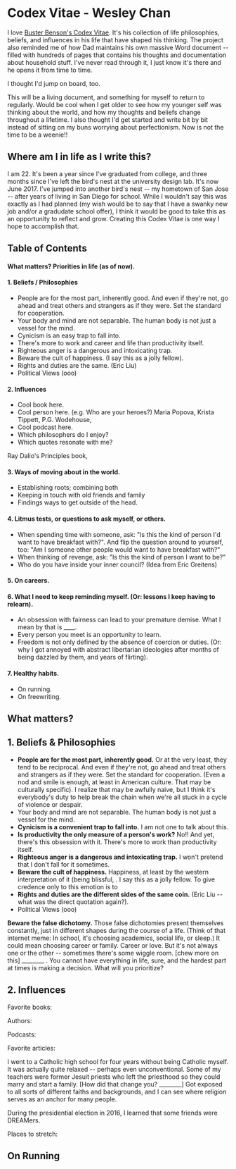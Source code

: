 # Codex Vitae - Wesley Chan

I love [Buster Benson's Codex Vitae](https://github.com/busterbenson/public/blob/master/Codex.md). It's his collection of life philosophies, beliefs, and influences in his life that have shaped his thinking. The project also reminded me of how Dad maintains his own massive Word document -- filled with hundreds of pages that contains his thoughts and documentation about household stuff. I've never read through it, I just know it's there and he opens it from time to time.

I thought I'd jump on board, too.

This will be a living document, and something for myself to return to regularly. Would be cool when I get older to see how my younger self was thinking about the world, and how my thoughts and beliefs change throughout a lifetime. I also thought I'd get started and write bit by bit instead of sitting on my buns worrying about perfectionism. Now is not the time to be a weenie!!

## Where am I in life as I write this? 

I am 22. It's been a year since I've graduated from college, and three months since I've left the bird's nest at the university design lab. It's now June 2017. I've jumped into another bird's nest -- my hometown of San Jose -- after years of living in San Diego for school. While I wouldn't say this was exactly as I had planned (my wish would be to say that I have a swanky new job and/or a gradudate school offer), I think it would be good to take this as an opportunity to reflect and grow. Creating this Codex Vitae is one way I hope to accomplish that.

## Table of Contents

#### What matters? Priorities in life (as of now).

#### 1. Beliefs / Philosophies

- People are for the most part, inherently good. And even if they're not, go ahead and treat others and strangers as if they were. Set the standard for cooperation.
- Your body and mind are not separable. The human body is not just a vessel for the mind. 
- Cynicism is an easy trap to fall into.
- There's more to work and career and life than productivity itself.
- Righteous anger is a dangerous and intoxicating trap.
- Beware the cult of happiness. (I say this as a jolly fellow). 
- Rights and duties are the same. (Eric Liu)
- Political Views (ooo)


#### 2. Influences

- Cool book here.
- Cool person here. (e.g. Who are your heroes?) Maria Popova, Krista Tippett, P.G. Wodehouse, 
- Cool podcast here.
- Which philosophers do I enjoy?
- Which quotes resonate with me?

Ray Dalio's Principles book, 

#### 3. Ways of moving about in the world.

- Establishing roots; combining both 
- Keeping in touch with old friends and family
- Findings ways to get outside of the head.

#### 4. Litmus tests, or questions to ask myself, or others.

- When spending time with someone, ask: "Is this the kind of person I'd want to have breakfast with?". And flip the question around to yourself, too: "Am I someone other people would want to have breakfast with?"
- When thinking of revenge, ask: "Is this the kind of person I want to be?"
- Who do you have inside your inner council? (Idea from Eric Greitens)

#### 5. On careers.


#### 6. What I need to keep reminding myself. (Or: lessons I keep having to relearn). 

- An obsession with fairness can lead to your premature demise. What I mean by that is ____.
- Every person you meet is an opportunity to learn.
- Freedom is not only defined by the absence of coercion or duties. (Or: why I got annoyed with abstract libertarian ideologies after months of being dazzled by them, and years of flirting).

#### 7. Healthy habits.

- On running.
- On freewriting.

## What matters?


## 1. Beliefs & Philosophies 

- **People are for the most part, inherently good.** Or at the very least, they tend to be reciprocal. And even if they're not, go ahead and treat others and strangers as if they were. Set the standard for cooperation. (Even a nod and smile is enough, at least in American culture. That may be culturally specific). I realize that may be awfully naive, but I think it's everybody's duty to help break the chain when we're all stuck in a cycle of violence or despair. 
- Your body and mind are not separable. The human body is not just a vessel for the mind. 
- **Cynicism is a convenient trap to fall into.** I am not one to talk about this. 
- **Is productivity the only measure of a person's work?** No!! And yet, there's this obsession with it. There's more to work than productivity itself.
- **Righteous anger is a dangerous and intoxicating trap.** I won't pretend that I don't fall for it sometimes.
- **Beware the cult of happiness.** Happiness, at least by the western interpretation of it (being blissful, . I say this as a jolly fellow. To give credence only to this emotion is to  
- **Rights and duties are the different sides of the same coin.** (Eric Liu -- what was the direct quotation again?). 
- Political Views (ooo)

**Beware the false dichotomy.** Those false dichotomies present themselves constantly, just in different shapes during the course of a life. (Think of that internet meme: In school, it's choosing academics, social life, or sleep.) It could mean choosing career or family. Career or love. But it's not always one or the other -- sometimes there's some wiggle room. [chew more on this] ________ . You cannot have everything in life, sure, and the hardest part at times is making a decision. What will you prioritize?

## 2. Influences

Favorite books:

Authors: 

Podcasts: 

Favorite articles:

I went to a Catholic high school for four years without being Catholic myself. It was actually quite relaxed -- perhaps even unconventional. Some of my teachers were former Jesuit priests who left the priesthood so they could marry and start a family. [How did that change you? ________] Got exposed to all sorts of different faiths and backgrounds, and I can see where religion serves as an anchor for many people.


During the presidential election in 2016, I learned that some friends were DREAMers.


Places to stretch:


## On Running

